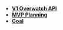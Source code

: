 <!-- _navbar.md -->

*  **[V1 Overwatch API](README.md)**
*  **[MVP Planning](SideTabs/mvp-plan.md)**
*  **[Goal](SideTabs/goal.md)**
